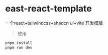# east-react-template
一个react+tailwindcss+shadcn ui+vite 开发模版

> 使用
```bash
pnpm install
pnpm run dev
```
